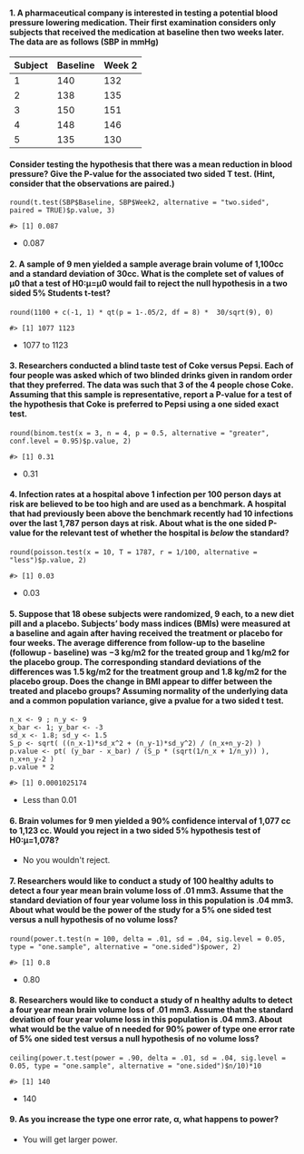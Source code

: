 ﻿#### 1. A pharmaceutical company is interested in testing a potential blood pressure lowering medication. Their first examination considers only subjects that received the medication at baseline then two weeks later. The data are as follows (SBP in mmHg)

|Subject	|Baseline	|Week 2|
| ------------- | ------------- | ---- |
|1	        |140	        |132   |
|2	        |138	        |135   |
|3	        |150	        |151   |
|4	        |148	        |146   |
|5	        |135	        |130   |

#### Consider testing the hypothesis that there was a mean reduction in blood pressure? Give the P-value for the associated two sided T test. (Hint, consider that the observations are paired.)

```{r}
round(t.test(SBP$Baseline, SBP$Week2, alternative = "two.sided", paired = TRUE)$p.value, 3)
```
```{r}
#> [1] 0.087
```

* 0.087

#### 2. A sample of 9 men yielded a sample average brain volume of 1,100cc and a standard deviation of 30cc. What is the complete set of values of μ0 that a test of H0:μ=μ0 would fail to reject the null hypothesis in a two sided 5% Students t-test?

```{r}
round(1100 + c(-1, 1) * qt(p = 1-.05/2, df = 8) *  30/sqrt(9), 0)
```
```
#> [1] 1077 1123
```

* 1077 to 1123

#### 3. Researchers conducted a blind taste test of Coke versus Pepsi. Each of four people was asked which of two blinded drinks given in random order that they preferred. The data was such that 3 of the 4 people chose Coke. Assuming that this sample is representative, report a P-value for a test of the hypothesis that Coke is preferred to Pepsi using a one sided exact test.

```{r}
round(binom.test(x = 3, n = 4, p = 0.5, alternative = "greater", conf.level = 0.95)$p.value, 2)
```
```
#> [1] 0.31
```

* 0.31

#### 4. Infection rates at a hospital above 1 infection per 100 person days at risk are believed to be too high and are used as a benchmark. A hospital that had previously been above the benchmark recently had 10 infections over the last 1,787 person days at risk. About what is the one sided P-value for the relevant test of whether the hospital is *below* the standard?

```{r}
round(poisson.test(x = 10, T = 1787, r = 1/100, alternative = "less")$p.value, 2)
```
```
#> [1] 0.03
```

* 0.03

#### 5. Suppose that 18 obese subjects were randomized, 9 each, to a new diet pill and a placebo. Subjects’ body mass indices (BMIs) were measured at a baseline and again after having received the treatment or placebo for four weeks. The average difference from follow-up to the baseline (followup - baseline) was −3 kg/m2 for the treated group and 1 kg/m2 for the placebo group. The corresponding standard deviations of the differences was 1.5 kg/m2 for the treatment group and 1.8 kg/m2 for the placebo group. Does the change in BMI appear to differ between the treated and placebo groups? Assuming normality of the underlying data and a common population variance, give a pvalue for a two sided t test.

```{r}
n_x <- 9 ; n_y <- 9
x_bar <- 1; y_bar <- -3
sd_x <- 1.8; sd_y <- 1.5
S_p <- sqrt( ((n_x-1)*sd_x^2 + (n_y-1)*sd_y^2) / (n_x+n_y-2) ) 
p.value <- pt( (y_bar - x_bar) / (S_p * (sqrt(1/n_x + 1/n_y)) ), n_x+n_y-2 )
p.value * 2
```
```
#> [1] 0.0001025174
```

* Less than 0.01

#### 6. Brain volumes for 9 men yielded a 90% confidence interval of 1,077 cc to 1,123 cc. Would you reject in a two sided 5% hypothesis test of H0:μ=1,078?

* No you wouldn't reject.

#### 7. Researchers would like to conduct a study of 100 healthy adults to detect a four year mean brain volume loss of .01 mm3. Assume that the standard deviation of four year volume loss in this population is .04 mm3. About what would be the power of the study for a 5% one sided test versus a null hypothesis of no volume loss?

```{r}
round(power.t.test(n = 100, delta = .01, sd = .04, sig.level = 0.05, type = "one.sample", alternative = "one.sided")$power, 2)
```
```
#> [1] 0.8
```

* 0.80

#### 8. Researchers would like to conduct a study of n healthy adults to detect a four year mean brain volume loss of .01 mm3. Assume that the standard deviation of four year volume loss in this population is .04 mm3. About what would be the value of n needed for 90% power of type one error rate of 5% one sided test versus a null hypothesis of no volume loss?

```{r}
ceiling(power.t.test(power = .90, delta = .01, sd = .04, sig.level = 0.05, type = "one.sample", alternative = "one.sided")$n/10)*10
```
```{r}
#> [1] 140
```

* 140

#### 9. As you increase the type one error rate, α, what happens to power?

* You will get larger power.









